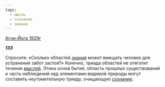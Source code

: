 ```yaml
---
tags:
  - мысль
  - сознание
  - знание
---
```

[Агни-Йога 1929г](https://127.0.0.1:4002/agni/1929)

___133___

Спросите: «Сколько областей [знания](../../../tags/#[знание](../../../tags/#знание)) может вмещать человек для устранения забот застоя?» Конечно, триада областей не отяготит течения [мыслей](../../../tags/#мысль). Этика основ бытия, область прошлых существований и часть наблюдений над элементами видимой природы могут составить неутомительную триаду, очищающую [сознание](../../../tags/#сознание).